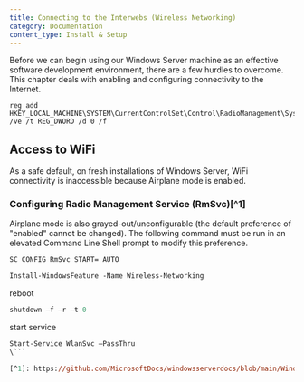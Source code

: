 ```yaml
---
title: Connecting to the Interwebs (Wireless Networking)
category: Documentation
content_type: Install & Setup
---
```


<!-- Begin GitHub-Flavored Markdown (GFM)
See: https://docs.github.com/get-started/writing-on-github
Spec: https://github.github.com/gfm
-->

<!-- Not covered: Preparing device for (and installing) host OS --
Windows Server 2016/2022 Standard with Desktop Experience.
Windows Server 2016 Standard is for physical or minimally-virtualized environments.

See: https://www.microsoft.com/en-us/d/windows-server-2016-standard/dg7gmgf0ds12/0004
-->

Before we can begin using our Windows Server machine as an effective software
development environment, there are a few hurdles to overcome. This chapter deals
with enabling and configuring connectivity to the Internet.


<!-- FIXME(DerekNonGeneric):
Determine where from & document the below registry modification.
-->

```text
reg add HKEY_LOCAL_MACHINE\SYSTEM\CurrentControlSet\Control\RadioManagement\SystemRadioState /ve /t REG_DWORD /d 0 /f
```

## Access to WiFi

As a safe default, on fresh installations of Windows Server, WiFi connectivity
is inaccessible because Airplane mode is enabled.


### Configuring Radio Management Service (RmSvc)[^1]

Airplane mode is also grayed-out/unconfigurable (the default preference of "enabled" cannot
be changed). The following command must be run in an elevated Command Line Shell
prompt to modify this preference.

```cmd
SC CONFIG RmSvc START= AUTO
```

<!--
https://www.intel.com/content/www/us/en/download/19351/windows-10-and-windows-11-wi-fi-drivers-for-intel-wireless-adapters.html
https://support.lenovo.com/us/en/downloads/ds503062-fibocom-l850-gl-wireless-wan-driver-for-windows-10-version-1709-or-later-thinkpad
-->

```ps
Install-WindowsFeature -Name Wireless-Networking
```

reboot

```ps
shutdown –f –r –t 0
```

start service

```ps
Start-Service WlanSvc –PassThru
\```

[^1]: https://github.com/MicrosoftDocs/windowsserverdocs/blob/main/WindowsServerDocs/security/windows-services/security-guidelines-for-disabling-system-services-in-windows-server.md#radio-management-service
